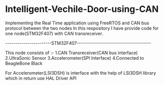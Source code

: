 # Intelligent-Vechile-Door-using-CAN
Implementing the Real Time application using FreeRTOS and CAN bus protocol between the two nodes
In this respository I have provide code for one node(STM32F407) with CAN transreceiver.

-----------------------STM32F407-------------------------------------


This node consists of :-
  1.CAN Transreceiver(CAN bus interface)
  2.UltraSonic Sensor
  3.Accelerometer(SPI Interface)
  4.Connected to BeagleBone Black
  
For Accelerometer(LSI3DSH) is interface with the help of LSI3DSH library which in return use HAL Driver API
